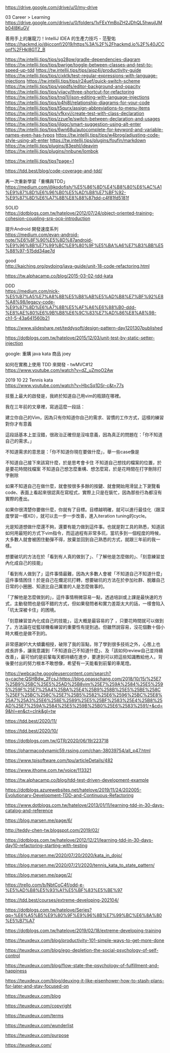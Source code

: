 
https://drive.google.com/drive/u/0/my-drive

03 Career > Learning <Br>
https://drive.google.com/drive/u/0/folders/1vFExYmBoZH2JDhQL5hwujUMb04I8KuGV

善用手上的屠龍刀！IntelliJ IDEA 的生產力技巧 - 范聖佑 <br>
https://hackmd.io/@jcconf/2019/https%3A%2F%2Fhackmd.io%2F%40JCConf%2FHkl8GTZ_B

https://tw.intellij.tips/tips/sg28pw/gradle-dependencies-diagram
https://tw.intellij.tips/tips/bwrjge/toggle-between-classes-and-test-to-speed-up-tdd
https://tw.intellij.tips/tips/aiqz4i/productivity-guide
https://tw.intellij.tips/tips/cixktk/test-regular-expressions-with-language-injections
https://tw.intellij.tips/tips/r24uef/quick-switch-scheme
https://tw.intellij.tips/tips/yppdfs/editor-background-and-opacity
https://tw.intellij.tips/tips/yiiacy/three-shortcut-for-refactoring
https://tw.intellij.tips/tips/tnqj1l/json-editing-with-language-injections
https://tw.intellij.tips/tips/p4hj8l/relationship-diagrams-for-your-code
https://tw.intellij.tips/tips/t5qurx/assign-abbreviations-to-menu-items
https://tw.intellij.tips/tips/vfkxyi/create-test-with-class-declaration
https://tw.intellij.tips/tips/zzue1e/switch-between-declaration-and-usages
https://tw.intellij.tips/tips/ijlqgc/smart-suggestion-using-alt-enter
https://tw.intellij.tips/tips/6wn68u/autocomplete-for-keyword-and-variable-names-even-has-typos
https://tw.intellij.tips/tips/w4brog/adjusting-code-style-using-alt-enter
https://tw.intellij.tips/plugins/foufin/markdown
https://tw.intellij.tips/plugins/83ephl/ideavim
https://tw.intellij.tips/plugins/nnbune/lombok

https://tw.intellij.tips/tips?page=1



https://tdd.best/blog/code-coverage-and-tdd/

再一次重新學習「重構與TDD」 <br>
https://medium.com/@kodofish/%E5%86%8D%E4%B8%80%E6%AC%A1%E9%87%8D%E6%96%B0%E5%AD%B8%E7%BF%92-%E9%87%8D%E6%A7%8B%E8%88%87tdd-c4f81fd5181f

SOLID <br>
https://dotblogs.com.tw/hatelove/2012/07/24/object-oriented-training-cohesion-coupling-srp-ocp-introduction

提升Android 開發速度系列 <br>
https://medium.com/evan-android-note/%E6%8F%90%E5%8D%87android-%E9%96%8B%E7%99%BC%E9%80%9F%E5%BA%A6%E7%B3%BB%E5%88%97-515dd34ae7d

good <br>
http://kaiching.org/pydoing/java-guide/unit-18-code-refactoring.html

https://tw.alphacamp.co/blog/2015-03-02-tdd-kata

DDD <br>
https://medium.com/nick-%E5%B7%A5%E7%A8%8B%E5%B8%AB%E5%AD%B8%E7%BF%92%E8%A8%98/legacy-code-%E9%87%8D%E6%A7%8B%E5%AF%A6%E6%88%B0-ddd-%E8%AE%80%E6%9B%B8%E6%9C%83%E7%AD%86%E8%A8%98-ch1-5-43a641560b21

https://www.slideshare.net/teddysoft/design-pattern-day1201307published

https://dotblogs.com.tw/hatelove/2015/12/03/unit-test-by-static-setter-injection

google: 重購 java kata 商品 joey



如何在實務上使用 TDD 來開發 - twMVC#12 <br>
https://www.youtube.com/watch?v=dZ_uZmoO2Aw

2019 10 22 Tennis kata <br>
https://www.youtube.com/watch?v=HbcSq1DSr-c&t=77s


技藝上最大的啟發是，我終於知道自己用vim的瓶頸在哪裡。

我在三年前的文章裡，寫過這麼一段話：

建立你自己的Vim，因為只有你知道你自己的需求、習慣的工作方式，這樣的練習對你才有意義

這段話基本上並沒錯，很政治正確但是沒啥意義，因為真正的問題在：「你不知道自己的需求。」

不知道需求的意思是：「你不知道你現在要做什麼」，舉一些case像是

不知道自己接下來該寫什麼，於是思考會卡住
不知道自己想找的檔案的位置，於是要花時間找檔案
不知道自己想怎麼重構、想怎麼寫，於是花時間在打字刪除打字刪除


如果不知道自己在做什麼，就會按很多多餘的按鍵、就會開始用滑鼠上下瀏覽看code、表面上看起來很認真在寫程式，實際上只是在裝忙，因為那些行為都沒有實際的產出。

如果你很清楚你要做什麼，你就有了目標。目標越明確，就可以進行最佳化（跟深度學習一樣XD），就可以去一步一步改善，進入iteration tuning的cycle。

光是知道想做什麼還不夠，還要有能力做到這件事。也就是對工具的熟悉，知道該如何用最短的方式下vim指令，而這過程有非常多坑，當坑多到一個程度的時候，大多數人就會被困住動彈不得，放棄並回到自己熟悉的方式，就跟三年前的我一樣。

想要破坑的方法在於「看到有人真的做到了」、「了解他是怎麼做的」、「刻意練習並內化成自己的技能」

「看到有人做到了」這件事情最難，因為大多數人會被「不知道自己不知道什麼」這件事情困住！於是自己在爛泥坑打轉，想要破坑的方法在於參加社群、脫離自己日常的小圈圈、知道比自己厲害的人是怎麼做事的。

「了解他是怎麼做到的」，這件事情稍微容易一點，透過培訓或上課是最快速的方式，主動發問也是個不錯的方式，但如果發問者和實力差距太大的話，一樣會陷入「坑太深被卡住」的困境。

「刻意練習並內化成自己的技能」，這大概是最容易的了 ，只要花時間就可以做到了。方法論在從籃球機看練習的重要性有提到過。但雖然說容易，沒花個數十個小時大概也是做不到的。

非常感謝91大大傾囊相授，破除了我的盲點，除了學到很多技術之外，心態上也成長許多，讓我意識到「不知道自己不知道什麼」、及「該如何review自己並持續改善」，最可怕的是前輩每天都持續在進步，要達到可以把這些知識教給他人，背後要付出的努力根本不敢想像，希望有一天能看到前輩的車尾燈。

https://webcache.googleusercontent.com/search?q=cache:QSHBdw_2FcsJ:https://blog.opasschang.com/2018/10/15/%25E7%25B9%25BC%25E5%25AD%25B8vim%25E7%259A%2584%25E5%2595%259F%25E7%25A4%25BA%25E4%25B9%258B%25E5%25BE%258C%25EF%25BC%258C%25E7%25B5%2582%25E6%2596%25BC%25E8%25A7%25A3%25E6%258E%2589%25E5%25BF%2583%25E4%25B8%25AD%25E7%259A%2584%25E5%259B%25B0%25E6%2583%2591/+&cd=9&hl=en&ct=clnk&gl=tw

https://tdd.best/2020/11/

https://tdd.best/2020/10/

https://dotblogs.com.tw/GTR/2020/06/19/223718

https://pharmacodynamic59.rssing.com/chan-38039754/all_p47.html

https://www.tpisoftware.com/tpu/articleDetails/482

https://www.ithome.com.tw/voice/113321

https://tw.alphacamp.co/blog/tdd-test-driven-development-example

https://dotblogs.azurewebsites.net/hatelove/2019/11/24/202005-Evolutionary-Development-TDD-and-Continuous-Refactoring

https://www.dotblogs.com.tw/hatelove/2013/01/11/learning-tdd-in-30-days-catalog-and-reference

https://blog.marsen.me/page/6/

http://teddy-chen-tw.blogspot.com/2019/02/

https://dotblogs.com.tw/hatelove/2012/12/21/learning-tdd-in-30-days-day10-refactoring-starting-with-testing

https://blog.marsen.me/2020/07/20/2020/kata_in_dojo/

https://blog.marsen.me/2020/07/21/2020/tennis_kata_to_state_pattern/

https://blog.marsen.me/page/2/

https://trello.com/b/NbtCoC4f/odd-e-%E5%AD%B8%E5%93%A1%E5%BF%83%E5%BE%97

https://tdd.best/courses/extreme-developing-202104/

https://dotblogs.com.tw/hatelove/Series?qq=%E6%A5%B5%E9%80%9F%E9%96%8B%E7%99%BC%E6%8A%80%E5%B7%A7

https://dotblogs.com.tw/hatelove/2019/02/18/extreme-developing-training

https://teuxdeux.com/blog/productivity-101-simple-ways-to-get-more-done

https://teuxdeux.com/blog/ego-depletion-the-social-psychology-of-self-control

https://teuxdeux.com/blog/flow-state-the-psychology-of-fulfillment-and-happiness

https://teuxdeux.com/blog/deuxing-it-like-eisenhower-how-to-stash-plans-for-later-and-stay-focused-on

https://teuxdeux.com/blog

https://teuxdeux.com/copyright

https://teuxdeux.com/terms

https://teuxdeux.com/wunderlist

https://teuxdeux.com/purpose

https://teuxdeux.com/



